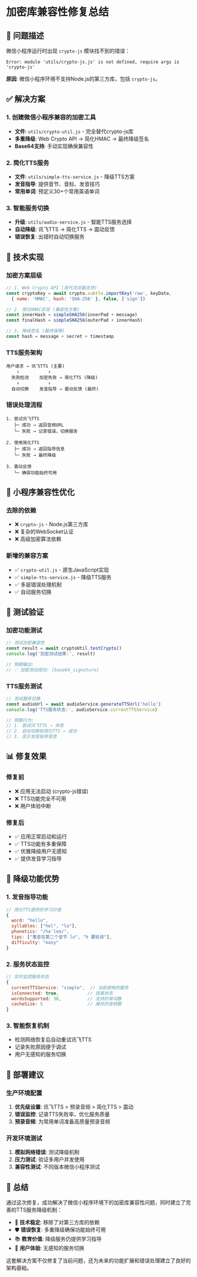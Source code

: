 # 加密库兼容性修复总结

## 🚨 问题描述

微信小程序运行时出现 `crypto-js` 模块找不到的错误：
```
Error: module 'utils/crypto-js.js' is not defined, require args is 'crypto-js'
```

**原因**: 微信小程序环境不支持Node.js的第三方库，包括 `crypto-js`。

## ✅ 解决方案

### **1. 创建微信小程序兼容的加密工具**
- **文件**: `utils/crypto-util.js` - 完全替代crypto-js库
- **多重降级**: Web Crypto API → 简化HMAC → 最终降级签名
- **Base64支持**: 手动实现确保兼容性

### **2. 简化TTS服务**
- **文件**: `utils/simple-tts-service.js` - 降级TTS方案
- **发音指导**: 提供音节、音标、发音技巧
- **常用单词**: 预定义30+个常用英语单词

### **3. 智能服务切换**
- **升级**: `utils/audio-service.js` - 智能TTS服务选择
- **自动降级**: 讯飞TTS → 简化TTS → 震动反馈
- **错误恢复**: 出错时自动切换服务

## 🔧 技术实现

### **加密方案层级**
```javascript
// 1. Web Crypto API (现代浏览器支持)
const cryptoKey = await crypto.subtle.importKey('raw', keyData, 
  { name: 'HMAC', hash: 'SHA-256' }, false, ['sign'])

// 2. 简化HMAC实现 (兼容性方案)  
const innerHash = simpleSHA256(innerPad + message)
const finalHash = simpleSHA256(outerPad + innerHash)

// 3. 降级签名 (最终保障)
const hash = message + secret + timestamp
```

### **TTS服务架构**
```
用户请求 → 讯飞TTS (主要)
    ↓           ↓
  失败检测    加密失败 → 简化TTS (降级)
    ↓           ↓
  自动切换    发音指导 → 震动反馈 (最终)
```

### **错误处理流程**
```
1. 尝试讯飞TTS
   ├─ 成功 → 返回音频URL
   └─ 失败 → 记录错误，切换服务

2. 使用简化TTS  
   ├─ 成功 → 返回指导信息
   └─ 失败 → 最终降级

3. 震动反馈
   └─ 确保功能始终可用
```

## 📱 小程序兼容性优化

### **去除的依赖**
- ❌ `crypto-js` - Node.js第三方库
- ❌ 复杂的WebSocket认证
- ❌ 高级加密算法依赖

### **新增的兼容方案**
- ✅ `crypto-util.js` - 原生JavaScript实现
- ✅ `simple-tts-service.js` - 降级TTS服务
- ✅ 多层错误处理机制
- ✅ 自动服务切换

## 🧪 测试验证

### **加密功能测试**
```javascript
// 测试加密兼容性
const result = await cryptoUtil.testCrypto()
console.log('加密测试结果:', result)

// 预期输出:
// ✅ 加密测试成功: [base64_signature]
```

### **TTS服务测试**
```javascript
// 测试服务切换
const audioUrl = await audioService.generateTTSUrl('hello')
console.log('TTS服务状态:', audioService.currentTTSService)

// 预期行为:
// 1. 尝试讯飞TTS → 失败
// 2. 自动切换到简化TTS → 成功
// 3. 显示发音指导信息
```

## 📊 修复效果

### **修复前**
- ❌ 应用无法启动 (crypto-js错误)
- ❌ TTS功能完全不可用
- ❌ 用户体验中断

### **修复后**  
- ✅ 应用正常启动和运行
- ✅ TTS功能有多重保障
- ✅ 优雅降级用户无感知
- ✅ 提供发音学习指导

## 🔮 降级功能优势

### **1. 发音指导功能**
```javascript
// 简化TTS提供的学习价值
{
  word: "hello",
  syllables: ["hel", "lo"], 
  phonetics: "/həˈloʊ/",
  tips: ["重音在第二个音节 lo", "h 要轻读"],
  difficulty: "easy"
}
```

### **2. 服务状态监控**
```javascript
// 实时监控服务状态
{
  currentTTSService: "simple",  // 当前使用的服务
  isConnected: true,           // 连接状态
  wordsSupported: 30,          // 支持的单词数
  cacheSize: 5                 // 缓存的音频数
}
```

### **3. 智能恢复机制**
- 检测网络恢复后自动重试讯飞TTS
- 记录失败原因便于调试
- 用户无感知的服务切换

## 🚀 部署建议

### **生产环境配置**
1. **优先级设置**: 讯飞TTS > 预录音频 > 简化TTS > 震动
2. **错误监控**: 记录TTS失败率，优化服务质量
3. **预录音频**: 为常用单词准备高质量预录音频

### **开发环境测试**
1. **模拟网络错误**: 测试降级机制
2. **压力测试**: 验证多用户并发使用
3. **兼容性测试**: 不同版本微信小程序测试

## 🎉 总结

通过这次修复，成功解决了微信小程序环境下的加密库兼容性问题，同时建立了完善的TTS服务降级机制：

- 🔧 **技术稳定**: 移除了对第三方库的依赖
- 🛡️ **错误恢复**: 多重降级确保功能始终可用  
- 📚 **教育价值**: 降级服务仍提供学习指导
- 🚀 **用户体验**: 无感知的服务切换

这套解决方案不仅修复了当前问题，还为未来的功能扩展和错误处理建立了良好的架构基础。